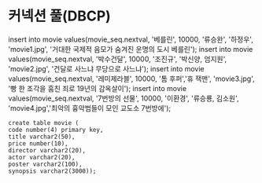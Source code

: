 # 커넥션 풀(DBCP)
<Resource name="jdbc/myoracle" auth="Container"
		              type="javax.sql.DataSource" driverClassName="oracle.jdbc.OracleDriver"
		              url="jdbc:oracle:thin:@127.0.0.1:1521:xe"
		              username="c##ezen" password="1234" maxTotal="20" maxIdle="10"
		              maxWaitMillis="-1"/>
		              
		           
		           
insert into movie values(movie_seq.nextval, '베를린', 10000, '류승완', '하정우', 'movie1.jpg', '거대한 국제적 음모가 숨겨진 운명의 도시 베를린'); 
insert into movie values(movie_seq.nextval, '박수건달', 10000, '조진규', '박신양, 엄지원', 'movie2.jpg', '건달로 사느냐 무당으로 사느냐'); 
insert into movie values(movie_seq.nextval, '레미제라블', 10000, '톰 후퍼','휴 잭맨', 'movie3.jpg', '빵 한 조각을 훔친 죄로 19년의 감옥살이'); 
insert into movie values(movie_seq.nextval, '7번방의 선물', 10000, '이환경', '류승룡, 김소원', 'movie4.jpg','최악의 흉악범들이 모인 교도소 7번방에');

    create table movie (
    code number(4) primary key,
    title varchar2(50),
    price number(10),
    director varchar2(20),
    actor varchar2(20),
    poster varchar2(100),
    synopsis varchar2(3000));